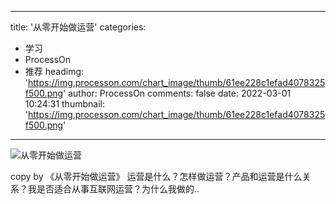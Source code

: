 
---
title: '从零开始做运营'
categories: 
 - 学习
 - ProcessOn
 - 推荐
headimg: 'https://img.processon.com/chart_image/thumb/61ee228c1efad4078325f500.png'
author: ProcessOn
comments: false
date: 2022-03-01 10:24:31
thumbnail: 'https://img.processon.com/chart_image/thumb/61ee228c1efad4078325f500.png'
---

<div>   
<img class="thumb" alt="从零开始做运营" src="https://img.processon.com/chart_image/thumb/61ee228c1efad4078325f500.png" referrerpolicy="no-referrer">
<p>copy by 《从零开始做运营》
运营是什么？怎样做运营？产品和运营是什么关系？我是否适合从事互联网运营？为什么我做的..</p>  
</div>
            